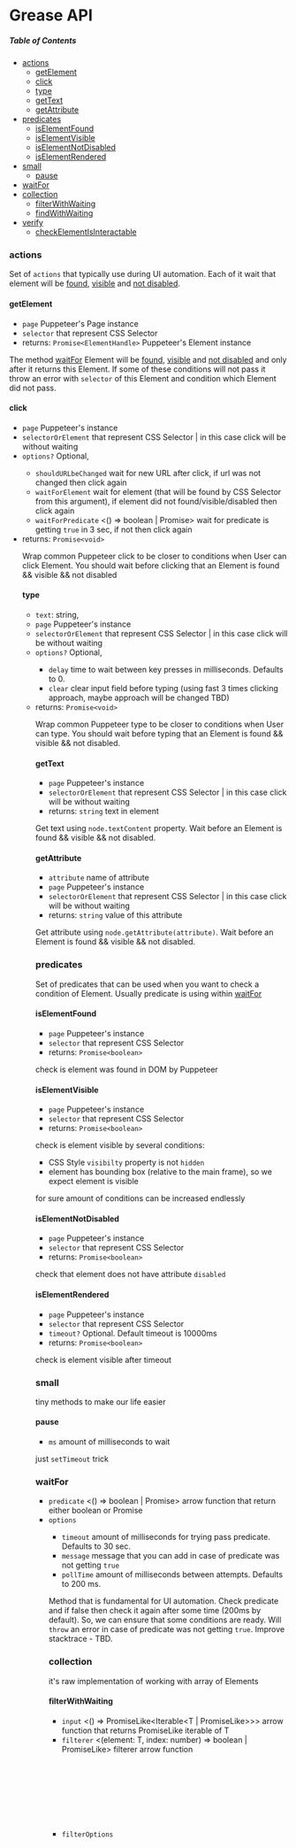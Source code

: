 # Grease API

##### Table of Contents

- [actions](#actions)
  * [getElement](#getelement)
  * [click](#click)
  * [type](#type)
  * [getText](#gettext)
  * [getAttribute](#getattribute)
- [predicates](#predicates)
  * [isElementFound](#iselementfound)
  * [isElementVisible](#iselementvisible)
  * [isElementNotDisabled](#iselementnotdisplayed)
  * [isElementRendered](#iselementrendered)
- [small](#small)
  * [pause](#pause)
- [waitFor](#waitfor)
- [collection](#collection)
  * [filterWithWaiting](#filterwithwaiting)
  * [findWithWaiting](#findwithwaiting)
- [verify](#verify)
  * [checkElementIsInteractable](#checkelementisinteractable)

### actions

Set of `actions` that typically use during UI automation. Each of it wait that element will be [found](#iselementfound), [visible](#iselementvisible) and [not disabled](iselementnotdisabled).

#### getElement
- `page` Puppeteer's Page instance
- `selector` <string> that represent CSS Selector
- returns: `Promise<ElementHandle>` Puppeteer's Element instance

The method [waitFor](#waitfor) Element will be [found](#iselementfound), [visible](#iselementvisible) and [not disabled](iselementnotdisabled) and only after it returns this Element.
If some of these conditions will not pass it throw an error with `selector` of this Element and condition which Element did not pass.

#### click
- `page` Puppeteer's <Page> instance
- `selectorOrElement` <string> that represent CSS Selector | <ElementHandle> in this case click will be without waiting
- `options?` Optional, <Object>
  * `shouldURLbeChanged` <boolean> wait for new URL after click, if url was not changed then click again
  * `waitForElement` <string> wait for element (that will be found by CSS Selector from this argument), if element did not found/visible/disabled then click again
  * `waitForPredicate` <() => boolean | Promise<boolean>> wait for predicate is getting `true` in 3 sec, if not then click again
- returns: `Promise<void>`


Wrap common Puppeteer click to be closer to conditions when User can click Element. You should wait before clicking that an Element is found && visible && not disabled

#### type
- `text`: string,
- `page` Puppeteer's <Page> instance
- `selectorOrElement` <string> that represent CSS Selector | <ElementHandle> in this case click will be without waiting
- `options?` Optional, <Object>
  * `delay` <number> time to wait between key presses in milliseconds. Defaults to 0.
  * `clear` <boolean> clear input field before typing (using fast 3 times clicking approach, maybe approach will be changed TBD)
- returns: `Promise<void>`


Wrap common Puppeteer type to be closer to conditions when User can type. You should wait before typing that an Element is found && visible && not disabled.

#### getText
- `page` Puppeteer's <Page> instance
- `selectorOrElement` <string> that represent CSS Selector | <ElementHandle> in this case click will be without waiting
- returns: `string` text in element


Get text using `node.textContent` property. Wait before an Element is found && visible && not disabled.

#### getAttribute
- `attribute` <string> name of attribute
- `page` Puppeteer's <Page> instance
- `selectorOrElement` <string> that represent CSS Selector | <ElementHandle> in this case click will be without waiting
- returns: `string` value of this attribute


Get attribute using `node.getAttribute(attribute)`. Wait before an Element is found && visible && not disabled.

### predicates

Set of predicates that can be used when you want to check a condition of Element. Usually predicate is using within [waitFor](#waitfor)

#### isElementFound
- `page` Puppeteer's <Page> instance
- `selector` <string> that represent CSS Selector
- returns: `Promise<boolean>`


check is element was found in DOM by Puppeteer

#### isElementVisible
- `page` Puppeteer's <Page> instance
- `selector` <string> that represent CSS Selector
- returns: `Promise<boolean>`


check is element visible by several conditions:
- CSS Style `visibilty` property is not `hidden`
- element has bounding box (relative to the main frame), so we expect element is visible

for sure amount of conditions can be increased endlessly

#### isElementNotDisabled
- `page` Puppeteer's <Page> instance
- `selector` <string> that represent CSS Selector
- returns: `Promise<boolean>`


check that element does not have attribute `disabled`

#### isElementRendered
- `page` Puppeteer's <Page> instance
- `selector` <string> that represent CSS Selector
- `timeout?` Optional. Default timeout is 10000ms
- returns: `Promise<boolean>`

check is element visible after timeout

### small

tiny methods to make our life easier

#### pause
- `ms` <number> amount of milliseconds to wait

just `setTimeout` trick

### waitFor
- `predicate` <() => boolean | Promise<boolean>> arrow function that return either boolean or Promise<boolean>
- `options` <Object>
  * `timeout` <number> amount of milliseconds for trying pass predicate. Defaults to 30 sec.
  * `message` <stirng> message that you can add in case of predicate was not getting `true`
  * `pollTime` <number> amount of milliseconds between attempts. Defaults to 200 ms.


Method that is fundamental for UI automation. Check predicate and if false then check it again after some time (200ms by default). So, we can ensure that some conditions are ready.
Will `throw` an error in case of predicate was not getting `true`.
Improve stacktrace - TBD.


### collection
it's raw implementation of working with array of Elements

#### filterWithWaiting
- `input` <() => PromiseLike<Iterable<T | PromiseLike<T>>>> arrow function that returns PromiseLike iterable of T
- `filterer` <(element: T, index: number) => boolean | PromiseLike<boolean>> filterer arrow function
- `filterOptions` <Object>
  * `timeout` <number> under the hood here using [waitFor](#waitfor), and timeout pass there. Defaults to 30 sec.
- returns: `T[]` array with filtered items, throw error if nothing was matched


Try to filter Iterable object, wait if filter did not find anything.

Example:

```typescript
    const elements = await filterdWithWaiting(
      () => this.page.$$(`${this.root} [data-hook="list-item-select"]`),
      async node => {
        const text = await getText(this.page, node);
        return text === variable;
      },
    );
```

#### findWithWaiting
- `input` <() => PromiseLike<Iterable<T | PromiseLike<T>>>> arrow function that returns PromiseLike iterable of T
- `filterer` <(element: T, index: number) => boolean | PromiseLike<boolean>> filterer arrow function
- `filterOptions` <Object>
  * `timeout` <number> under the hood here using [waitFor](#waitfor), and timeout pass there. Defaults to 30 sec.
- returns: `T` first filtered item, throw error if nothing was matched


Try to filter Iterable object, wait if filter did not find anything.

Example:

```typescript
    const element = await filterdWithWaiting(
      () => this.page.$$(`${this.root} [data-hook="list-item-select"]`),
      async node => {
        const text = await getText(this.page, node);
        return text === variable;
      },
    );
```

### verify

TBD
